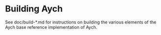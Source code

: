Building Aych
=============

See doc/build-*.md for instructions on building the various
elements of the Aych base reference implementation of Aych.
